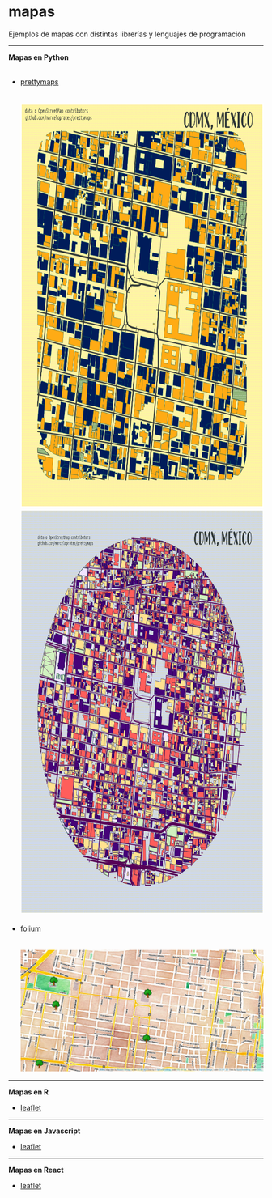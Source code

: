 # mapas
Ejemplos de mapas con distintas librerías y lenguajes de programación
<hr>
<b>Mapas en Python</b>
<br><br>
<ul>
  <li><a href="https://github.com/marceloprates/prettymaps" target="_blank" rel='noreferrer noopener'>prettymaps</a></li>
  <br><br>
  <img src="ejemplos/cdmx-square.png" alt="prettymaps-example" width="800" height="800" />
  <br>
  <img src="ejemplos/cdmx-circle.png" alt="prettymaps-example" width="800" height="800" />
  <br><br>
  <li><a href="https://github.com/python-visualization/folium" target="_blank" rel='noreferrer noopener'>folium</a></li>
  <br><br>
  <img src="ejemplos/cdmx-folium.png" alt="prettymaps-example" />
</ul>
<hr>
<b>Mapas en R</b>
<ul>
  <li><a href="https://github.com/rstudio/leaflet" target="_blank" rel='noreferrer noopener'>leaflet</a></li>
</ul>
<hr>
<b>Mapas en Javascript</b>
<ul>
  <li><a href="https://github.com/Leaflet/Leaflet" target="_blank" rel='noreferrer noopener'>leaflet</a></li>
</ul>
<hr>
<b>Mapas en React</b>
<ul>
  <li><a href="https://github.com/PaulLeCam/react-leaflet" target="_blank" rel='noreferrer noopener'>leaflet</a></li>
</ul>
